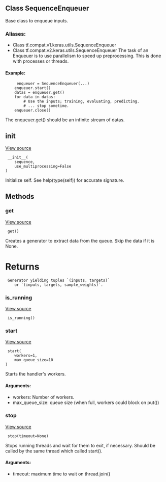 ## Class SequenceEnqueuer
Base class to enqueue inputs.
### Aliases:
- Class tf.compat.v1.keras.utils.SequenceEnqueuer
- Class tf.compat.v2.keras.utils.SequenceEnqueuer
The task of an Enqueuer is to use parallelism to speed up preprocessing. This is done with processes or threads.
#### Example:

```
     enqueuer = SequenceEnqueuer(...)
    enqueuer.start()
    datas = enqueuer.get()
    for data in datas:
        # Use the inputs; training, evaluating, predicting.
        # ... stop sometime.
    enqueuer.close()
```
The enqueuer.get() should be an infinite stream of datas.
## __init__
[View source](https://github.com/tensorflow/tensorflow/blob/r2.0/tensorflow/python/keras/utils/data_utils.py#L596-L624)


```
 __init__(
    sequence,
    use_multiprocessing=False
)
```
Initialize self. See help(type(self)) for accurate signature.
## Methods
### get
[View source](https://github.com/tensorflow/tensorflow/blob/r2.0/tensorflow/python/keras/utils/data_utils.py#L687-L696)


```
 get()
```
Creates a generator to extract data from the queue.
Skip the data if it is None.
# Returns

```
 Generator yielding tuples `(inputs, targets)`
    or `(inputs, targets, sample_weights)`.
```
### is_running
[View source](https://github.com/tensorflow/tensorflow/blob/r2.0/tensorflow/python/keras/utils/data_utils.py#L626-L627)


```
 is_running()
```
### start
[View source](https://github.com/tensorflow/tensorflow/blob/r2.0/tensorflow/python/keras/utils/data_utils.py#L629-L647)


```
 start(
    workers=1,
    max_queue_size=10
)
```
Starts the handler's workers.
#### Arguments:
- workers: Number of workers.
- max_queue_size: queue size (when full, workers could block on put())
### stop
[View source](https://github.com/tensorflow/tensorflow/blob/r2.0/tensorflow/python/keras/utils/data_utils.py#L654-L668)


```
 stop(timeout=None)
```
Stops running threads and wait for them to exit, if necessary.
Should be called by the same thread which called start().
#### Arguments:
- timeout: maximum time to wait on thread.join()
